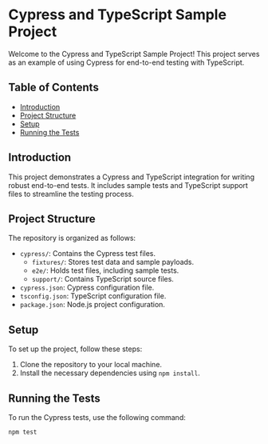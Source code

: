 # Cypress and TypeScript Sample Project

Welcome to the Cypress and TypeScript Sample Project! This project serves as an example of using Cypress for end-to-end testing with TypeScript. 

## Table of Contents

- [Introduction](#introduction)
- [Project Structure](#project-structure)
- [Setup](#setup)
- [Running the Tests](#running-the-tests)


## Introduction

This project demonstrates a Cypress and TypeScript integration for writing robust end-to-end tests. It includes sample tests and TypeScript support files to streamline the testing process.

## Project Structure

The repository is organized as follows:

- `cypress/`: Contains the Cypress test files.
  - `fixtures/`: Stores test data and sample payloads.
  - `e2e/`: Holds test files, including sample tests.
  - `support/`: Contains TypeScript source files.
- `cypress.json`: Cypress configuration file.
- `tsconfig.json`: TypeScript configuration file.
- `package.json`: Node.js project configuration.


## Setup

To set up the project, follow these steps:

1. Clone the repository to your local machine.
2. Install the necessary dependencies using `npm install`.

## Running the Tests

To run the Cypress tests, use the following command:

```bash
npm test

